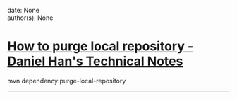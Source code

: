 
date: None  
author(s): None  

# [How to purge local repository - Daniel Han's Technical Notes](https://sites.google.com/site/xiangyangsite/home/technical-tips/software-development/maven/how-to-purge-local-repository)

mvn dependency:purge-local-repository  
  
---


